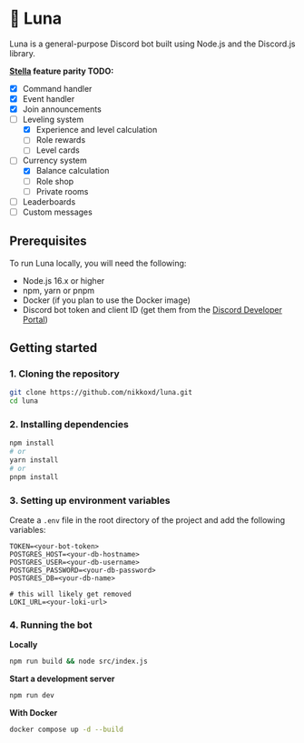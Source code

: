 # 🌙 Luna

Luna is a general-purpose Discord bot built using Node.js and the Discord.js library.

**[Stella](https://github.com/nikkoxd/stella) feature parity TODO:**
- [x] Command handler
- [x] Event handler
- [x] Join announcements
- [ ] Leveling system
  - [x] Experience and level calculation
  - [ ] Role rewards
  - [ ] Level cards
- [ ] Currency system
  - [x] Balance calculation
  - [ ] Role shop
  - [ ] Private rooms
- [ ] Leaderboards
- [ ] Custom messages

## Prerequisites

To run Luna locally, you will need the following:

* Node.js 16.x or higher
* npm, yarn or pnpm
* Docker (if you plan to use the Docker image)
* Discord bot token and client ID (get them from the [Discord Developer Portal](https://discord.com/developers/applications))

## Getting started

### 1. Cloning the repository

```bash
git clone https://github.com/nikkoxd/luna.git
cd luna
```

### 2. Installing dependencies

```bash
npm install
# or
yarn install
# or
pnpm install
```

### 3. Setting up environment variables

Create a `.env` file in the root directory of the project and add the following variables:
```dotenv
TOKEN=<your-bot-token>
POSTGRES_HOST=<your-db-hostname>
POSTGRES_USER=<your-db-username>
POSTGRES_PASSWORD=<your-db-password>
POSTGRES_DB=<your-db-name>

# this will likely get removed
LOKI_URL=<your-loki-url>
```

### 4. Running the bot

**Locally**
```bash
npm run build && node src/index.js
```

**Start a development server**
```bash
npm run dev
```

**With Docker**
```bash
docker compose up -d --build
```
